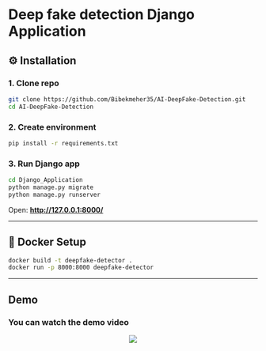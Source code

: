# Deep fake detection Django Application

## ⚙️ Installation

### 1. Clone repo
```bash
git clone https://github.com/Bibekmeher35/AI-DeepFake-Detection.git
cd AI-DeepFake-Detection
```

### 2. Create environment
```bash
pip install -r requirements.txt
```

### 3. Run Django app
```bash
cd Django_Application
python manage.py migrate
python manage.py runserver
```
Open: **http://127.0.0.1:8000/**

---

## 🐳 Docker Setup
```bash
docker build -t deepfake-detector .
docker run -p 8000:8000 deepfake-detector
```

---

## Demo 
### You can watch the demo video
<p align="center">
  <img src="https://github.com/Bibekmeher35/AI-DeepFake-Detection/blob/main/Demo_Video.mp4" />
</p>  
